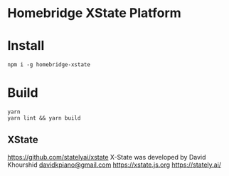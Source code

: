 # Homebridge XState Platform

# Install
`npm i -g homebridge-xstate`

# Build
```
yarn
yarn lint && yarn build
```

## XState
https://github.com/statelyai/xstate
X-State was developed by David Khourshid <davidkpiano@gmail.com>
https://xstate.js.org
https://stately.ai/